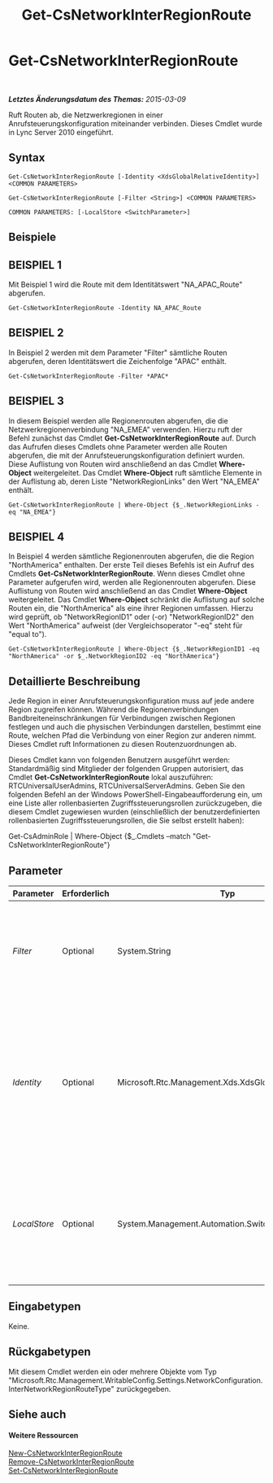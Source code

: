 ﻿---
title: Get-CsNetworkInterRegionRoute
TOCTitle: Get-CsNetworkInterRegionRoute
ms:assetid: 31c38d92-1cef-40fe-bd04-26e5b373703e
ms:mtpsurl: https://technet.microsoft.com/de-de/library/Gg425817(v=OCS.15)
ms:contentKeyID: 49293598
ms.date: 05/19/2016
mtps_version: v=OCS.15
ms.translationtype: HT
---

# Get-CsNetworkInterRegionRoute

 

_**Letztes Änderungsdatum des Themas:** 2015-03-09_

Ruft Routen ab, die Netzwerkregionen in einer Anrufsteuerungskonfiguration miteinander verbinden. Dieses Cmdlet wurde in Lync Server 2010 eingeführt.

## Syntax

    Get-CsNetworkInterRegionRoute [-Identity <XdsGlobalRelativeIdentity>] <COMMON PARAMETERS>

    Get-CsNetworkInterRegionRoute [-Filter <String>] <COMMON PARAMETERS>

    COMMON PARAMETERS: [-LocalStore <SwitchParameter>]

## Beispiele

## BEISPIEL 1

Mit Beispiel 1 wird die Route mit dem Identitätswert "NA\_APAC\_Route" abgerufen.

    Get-CsNetworkInterRegionRoute -Identity NA_APAC_Route

## BEISPIEL 2

In Beispiel 2 werden mit dem Parameter "Filter" sämtliche Routen abgerufen, deren Identitätswert die Zeichenfolge "APAC" enthält.

    Get-CsNetworkInterRegionRoute -Filter *APAC*

## BEISPIEL 3

In diesem Beispiel werden alle Regionenrouten abgerufen, die die Netzwerkregionenverbindung "NA\_EMEA" verwenden. Hierzu ruft der Befehl zunächst das Cmdlet **Get-CsNetworkInterRegionRoute** auf. Durch das Aufrufen dieses Cmdlets ohne Parameter werden alle Routen abgerufen, die mit der Anrufsteuerungskonfiguration definiert wurden. Diese Auflistung von Routen wird anschließend an das Cmdlet **Where-Object** weitergeleitet. Das Cmdlet **Where-Object** ruft sämtliche Elemente in der Auflistung ab, deren Liste "NetworkRegionLinks" den Wert "NA\_EMEA" enthält.

    Get-CsNetworkInterRegionRoute | Where-Object {$_.NetworkRegionLinks -eq "NA_EMEA"}

## BEISPIEL 4

In Beispiel 4 werden sämtliche Regionenrouten abgerufen, die die Region "NorthAmerica" enthalten. Der erste Teil dieses Befehls ist ein Aufruf des Cmdlets **Get-CsNetworkInterRegionRoute**. Wenn dieses Cmdlet ohne Parameter aufgerufen wird, werden alle Regionenrouten abgerufen. Diese Auflistung von Routen wird anschließend an das Cmdlet **Where-Object** weitergeleitet. Das Cmdlet **Where-Object** schränkt die Auflistung auf solche Routen ein, die "NorthAmerica" als eine ihrer Regionen umfassen. Hierzu wird geprüft, ob "NetworkRegionID1" oder (-or) "NetworkRegionID2" den Wert "NorthAmerica" aufweist (der Vergleichsoperator "-eq" steht für "equal to").

    Get-CsNetworkInterRegionRoute | Where-Object {$_.NetworkRegionID1 -eq "NorthAmerica" -or $_.NetworkRegionID2 -eq "NorthAmerica"}

## Detaillierte Beschreibung

Jede Region in einer Anrufsteuerungskonfiguration muss auf jede andere Region zugreifen können. Während die Regionenverbindungen Bandbreiteneinschränkungen für Verbindungen zwischen Regionen festlegen und auch die physischen Verbindungen darstellen, bestimmt eine Route, welchen Pfad die Verbindung von einer Region zur anderen nimmt. Dieses Cmdlet ruft Informationen zu diesen Routenzuordnungen ab.

Dieses Cmdlet kann von folgenden Benutzern ausgeführt werden: Standardmäßig sind Mitglieder der folgenden Gruppen autorisiert, das Cmdlet **Get-CsNetworkInterRegionRoute** lokal auszuführen: RTCUniversalUserAdmins, RTCUniversalServerAdmins. Geben Sie den folgenden Befehl an der Windows PowerShell-Eingabeaufforderung ein, um eine Liste aller rollenbasierten Zugriffssteuerungsrollen zurückzugeben, die diesem Cmdlet zugewiesen wurden (einschließlich der benutzerdefinierten rollenbasierten Zugriffssteuerungsrollen, die Sie selbst erstellt haben):

Get-CsAdminRole | Where-Object {$\_.Cmdlets –match "Get-CsNetworkInterRegionRoute"}

## Parameter


<table>
<colgroup>
<col style="width: 25%" />
<col style="width: 25%" />
<col style="width: 25%" />
<col style="width: 25%" />
</colgroup>
<thead>
<tr class="header">
<th>Parameter</th>
<th>Erforderlich</th>
<th>Typ</th>
<th>Beschreibung</th>
</tr>
</thead>
<tbody>
<tr class="odd">
<td><p><em>Filter</em></p></td>
<td><p>Optional</p></td>
<td><p>System.String</p></td>
<td><p>Eine Zeichenfolge, mit der Routen basierend auf einer Übereinstimmung zwischen den Identitätswerten und der Platzhaltersuchzeichenfolge abgerufen werden können, die als Wert für diesen Parameter übergeben wird.</p></td>
</tr>
<tr class="even">
<td><p><em>Identity</em></p></td>
<td><p>Optional</p></td>
<td><p>Microsoft.Rtc.Management.Xds.XdsGlobalRelativeIdentity</p></td>
<td><p>Die eindeutige ID für die Netzwerkregionsroute, die abgerufen werden soll. Netzwerkregionsrouten werden ausschließlich auf globaler Ebene erstellt, sodass mit dieser ID kein Gültigkeitsbereich festgelegt werden muss. Stattdessen ist eine Zeichenfolge enthalten, bei der es sich um einen eindeutigen Namen zur Identifizierung einer bestimmten Route handelt.</p></td>
</tr>
<tr class="odd">
<td><p><em>LocalStore</em></p></td>
<td><p>Optional</p></td>
<td><p>System.Management.Automation.SwitchParameter</p></td>
<td><p>Ruft die regionenübergreifenden Netzwerkrouteninformationen aus dem lokalen Replikat des zentralen Verwaltungsspeichers ab, statt die Daten aus dem zentralen Verwaltungsspeicher selbst abzurufen.</p></td>
</tr>
</tbody>
</table>


## Eingabetypen

Keine.

## Rückgabetypen

Mit diesem Cmdlet werden ein oder mehrere Objekte vom Typ "Microsoft.Rtc.Management.WritableConfig.Settings.NetworkConfiguration.InterNetworkRegionRouteType" zurückgegeben.

## Siehe auch

#### Weitere Ressourcen

[New-CsNetworkInterRegionRoute](new-csnetworkinterregionroute.md)  
[Remove-CsNetworkInterRegionRoute](remove-csnetworkinterregionroute.md)  
[Set-CsNetworkInterRegionRoute](set-csnetworkinterregionroute.md)

